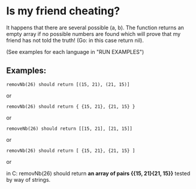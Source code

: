 # Is my friend cheating?

It happens that there are several possible (a, b). The function returns an empty array if no possible numbers are found which will prove that my friend has not told the truth! (Go: in this case return nil).

(See examples for each language in "RUN EXAMPLES")

## Examples:
```
removNb(26) should return [(15, 21), (21, 15)]
```
or
```
removNb(26) should return { {15, 21}, {21, 15} }
```
or
```
removeNb(26) should return [[15, 21], [21, 15]]
```
or
```
removNb(26) should return [ {15, 21}, {21, 15} ]
```
or

in C:
removNb(26) should return  **an array of pairs {{15, 21}{21, 15}}**
tested by way of strings.